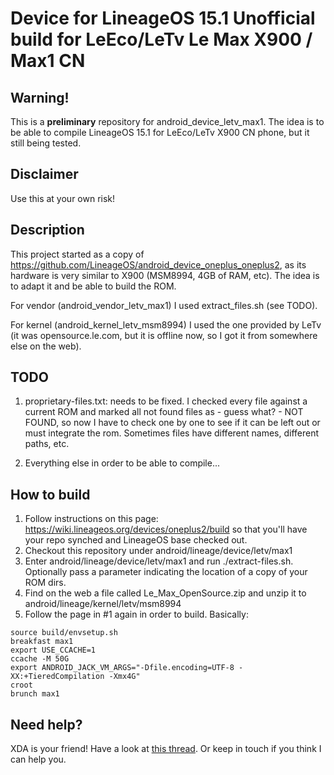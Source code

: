 # Device for LineageOS 15.1 Unofficial build for LeEco/LeTv Le Max X900 / Max1 CN

## Warning!

This is a **preliminary** repository for android_device_letv_max1. The idea is to be able to compile LineageOS 15.1 for LeEco/LeTv X900 CN phone, but it still being tested.

## Disclaimer

Use this at your own risk!

## Description

This project started as a copy of https://github.com/LineageOS/android_device_oneplus_oneplus2, as its hardware is very similar to X900 (MSM8994, 4GB of RAM, etc). The idea is to adapt it and be able to build the ROM.

For vendor (android_vendor_letv_max1) I used extract_files.sh (see TODO).

For kernel (android_kernel_letv_msm8994) I used the one provided by LeTv (it was opensource.le.com, but it is offline now, so I got it from somewhere else on the web).

## TODO

1. proprietary-files.txt: needs to be fixed. I checked every file against a current ROM and marked all not found files as - guess what? - NOT FOUND, so now I have to check one by one to see if it can be left out or must integrate the rom. Sometimes files have different names, different paths, etc.

2. Everything else in order to be able to compile...

## How to build

1. Follow instructions on this page: https://wiki.lineageos.org/devices/oneplus2/build so that you'll have your repo synched and LineageOS base checked out.
2. Checkout this repository under android/lineage/device/letv/max1
3. Enter android/lineage/device/letv/max1 and run ./extract-files.sh. Optionally pass a parameter indicating the location of a copy of your ROM dirs.
4. Find on the web a file called Le_Max_OpenSource.zip and unzip it to android/lineage/kernel/letv/msm8994
5. Follow the page in #1 again in order to build. Basically:

```
source build/envsetup.sh
breakfast max1
export USE_CCACHE=1
ccache -M 50G
export ANDROID_JACK_VM_ARGS="-Dfile.encoding=UTF-8 -XX:+TieredCompilation -Xmx4G"
croot
brunch max1
```

## Need help?

XDA is your friend! Have a look at [this thread](https://forum.xda-developers.com/leeco-le1-pro/development/cm-14-1-android-7-1-unofficial-letv-t3530173/page93#post78729576). Or keep in touch if you think I can help you.
